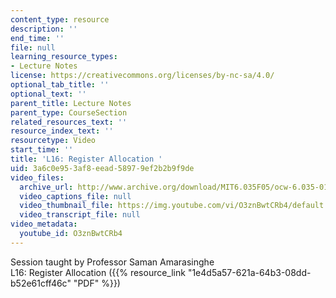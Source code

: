 ```yaml
---
content_type: resource
description: ''
end_time: ''
file: null
learning_resource_types:
- Lecture Notes
license: https://creativecommons.org/licenses/by-nc-sa/4.0/
optional_tab_title: ''
optional_text: ''
parent_title: Lecture Notes
parent_type: CourseSection
related_resources_text: ''
resource_index_text: ''
resourcetype: Video
start_time: ''
title: 'L16: Register Allocation '
uid: 3a6c0e95-3af8-eead-5897-9ef2b2b9f9de
video_files:
  archive_url: http://www.archive.org/download/MIT6.035F05/ocw-6.035-01dec2005-220k.mp4
  video_captions_file: null
  video_thumbnail_file: https://img.youtube.com/vi/O3znBwtCRb4/default.jpg
  video_transcript_file: null
video_metadata:
  youtube_id: O3znBwtCRb4
---
```


Session taught by Professor Saman Amarasinghe  
L16: Register Allocation ({{% resource_link "1e4d5a57-621a-64b3-08dd-b52e61cff46c" "PDF" %}})

